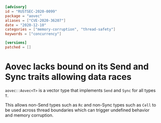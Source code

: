 ```toml
[advisory]
id = "RUSTSEC-2020-0099"
package = "aovec"
aliases = ["CVE-2020-36207"]
date = "2020-12-10"
categories = ["memory-corruption", "thread-safety"]
keywords = ["concurrency"]

[versions]
patched = []
```

# Aovec<T> lacks bound on its Send and Sync traits allowing data races

`aovec::Aovec<T>` is a vector type that implements `Send` and `Sync` for all
types `T`.

This allows non-Send types such as `Rc` and non-Sync types such as `Cell` to
be used across thread boundaries which can trigger undefined behavior and
memory corruption.
